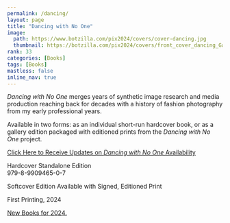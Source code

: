 ```yaml
---
permalink: /dancing/
layout: page
title: "Dancing with No One"
image:
  path: https://www.botzilla.com/pix2024/covers/cover-dancing.jpg
  thumbnail: https://botzilla.com/pix2024/covers/front_cover_dancing_Gallery.jpg
rank: 33
categories: [Books]
tags: [Books]
mastless: false
inline_nav: true
---
```


_Dancing with No One_ merges years of synthetic image research and media production reaching back for decades with a history of fashion photography from my early professional years.

Available in two forms: as an individual short-run hardcover book, or as a gallery edition packaged with editioned prints from the _Dancing with No One_ project.

<a class="btn btn--info btn--large" href="mailto:kevin+books@vumondo.com?subject=Updates%20on%20the%20Book%20%22Dancing%20with%20No%20One%22&body=Please%20keep%20me%20informed%20about%20updates%20for%20sales%20availability%20for%20your%20book%20%22Dancing%20with%20No%20One.%22">Click Here to Receive Updates on _Dancing with No One_ Availability</a>

Hardcover Standalone Edition<br/>979-8-9909465-0-7

Softcover Edition Available with Signed, Editioned Print

First Printing, 2024

<a href="{{ site.url }}/book24">New Books for 2024.</a>
